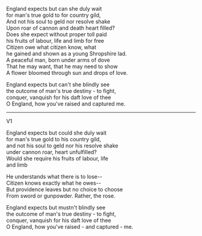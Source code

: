 England expects but can she duly wait\
for man's true gold to for country gild,\
And not his soul to geld nor resolve shake\
Upon roar of cannon and death heart filled?\
Does she expect without proper toll paid\
his fruits of labour, life and limb for free\
Citizen owe what citizen know, what\
he gained and shown as a young Shropshire lad.\
A peaceful man, born under arms of dove\
That he may want, that he may need to show\
A flower bloomed through sun and drops of love.

England expects but can't she blindly see\
the outcome of man's true destiny - to fight,\
conquer, vanquish for his daft love of thee\
O England, how you've raised and captured me.

-----

V1

England expects but could she duly wait\
for man's true gold to his country gild,\
and not his soul to geld nor his resolve shake\
under cannon roar, heart unfulfilled?\
Would she require his fruits of labour, life\
and limb

He understands what there is to lose--\
Citizen knows exactly what he owes--\
But providence leaves but no choice to choose\
From sword or gunpowder. Rather, the rose.

England expects but mustn't blindly see\
the outcome of man's true destiny - to fight,\
conquer, vanquish for his daft love of thee\
O England, how you've raised - and captured - me.